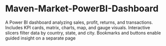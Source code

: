 # Maven-Market-PowerBI-Dashboard
A Power BI dashboard analyzing sales, profit, returns, and transactions. Includes KPI cards, matrix, charts, map, and gauge visuals. Interactive slicers filter data by country, state, and city. Bookmarks and buttons enable guided insight on a separate page
